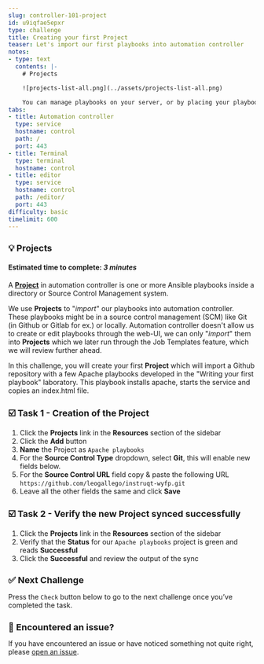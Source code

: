 ```yaml
---
slug: controller-101-project
id: u9iqfae5epxr
type: challenge
title: Creating your first Project
teaser: Let's import our first playbooks into automation controller
notes:
- type: text
  contents: |-
    # Projects

    ![projects-list-all.png](../assets/projects-list-all.png)

    You can manage playbooks on your server, or by placing your playbooks into a source code management (SCM) system supported by automation controller, including Git, Subversion, and Red Hat Insights.
tabs:
- title: Automation controller
  type: service
  hostname: control
  path: /
  port: 443
- title: Terminal
  type: terminal
  hostname: control
- title: editor
  type: service
  hostname: control
  path: /editor/
  port: 443
difficulty: basic
timelimit: 600
---
```

 💡 Projects
===
#### Estimated time to complete: *3 minutes*<p>

A **[Project](https://docs.ansible.com/automation-controller/latest/html/userguide/projects.html)** in automation controller is one or more Ansible playbooks inside a directory or Source Control Management system.

We use **Projects** to "*import*" our playbooks into automation controller. These playbooks might be in a source control management (SCM) like Git (in Github or Gitlab for ex.) or locally. Automation controller doesn't allow us to create or edit playbooks through the web-UI, we can only "*import*" them into **Projects** which we later run through the Job Templates feature, which we will review further ahead.

In this challenge, you will create your first **Project** which will import a Github repository with a few Apache playbooks developed in the "Writing your first playbook" laboratory. This playbook installs apache, starts the service and copies an index.html file.


☑️ Task 1 - Creation of the Project
===

1. Click the **Projects** link in the **Resources** section of the sidebar
2. Click the **Add** button
3. **Name** the Project as `Apache playbooks`
4. For the **Source Control Type** dropdown, select **Git**, this will enable new fields below.
5. For the **Source Control URL** field copy & paste the following URL `https://github.com/leogallego/instruqt-wyfp.git`
6. Leave all the other fields the same and click **Save**

☑️ Task 2 - Verify the new Project synced successfully
===

1. Click the **Projects** link in the **Resources** section of the sidebar
2. Verify that the **Status** for our `Apache playbooks` project is green and reads **Successful**
3. Click the **Successful** and review the output of the sync

✅ Next Challenge
===
Press the `Check` button below to go to the next challenge once you’ve completed the task.

🐛 Encountered an issue?
====

If you have encountered an issue or have noticed something not quite right, please [open an issue](https://github.com/ansible/instruqt/issues/new?labels=intro-to-controller&title=Issue+with+Intro+to+Controller+slug+ID:+controller-101-project&assignees=leogallego).

<style type="text/css" rel="stylesheet">
  .lightbox {
    display: none;
    position: fixed;
    justify-content: center;
    align-items: center;
    z-index: 999;
    top: 0;
    left: 0;
    right: 0;
    bottom: 0;
    padding: 1rem;
    background: rgba(0, 0, 0, 0.8);
    margin-left: auto;
    margin-right: auto;
    margin-top: auto;
    margin-bottom: auto;
  }
  .lightbox:target {
    display: flex;
  }
  .lightbox img {
    /* max-height: 100% */
    max-width: 60%;
    max-height: 60%;
  }
  img {
    display: block;
    margin-left: auto;
    margin-right: auto;
  }
  h1 {
    font-size: 18px;
  }
    h2 {
    font-size: 16px;
    font-weight: 600
  }
    h3 {
    font-size: 14px;
    font-weight: 600
  }
  p span {
    font-size: 14px;
  }
  ul li span {
    font-size: 14px
  }
</style>
